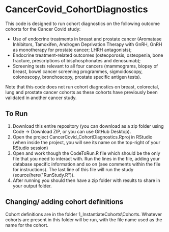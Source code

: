# CancerCovid_CohortDiagnostics

This code is designed to run cohort diagnostics on the following outcome cohorts for the Cancer Covid study:

- Use of endocrine treatments in breast and prostate cancer (Aromatase Inhibitors, Tamoxifen, Androgen Deprivation Therapy with GnRH, GnRH as monotherapy for prostate cancer; LHRH antagonists);
- Endocrine treatment-related outcomes (osteoporosis, osteopenia, bone fracture, prescriptions of bisphosphonates and denosumab);
- Screening tests relevant to all four cancers (mammograms, biopsy of breast, bowel cancer screening programmes, sigmoidoscopy, colonoscopy, bronchoscopy, prostate specific antigen tests).

Note that this code does not run cohort diagnostics on breast, colorectal, lung and prostate cancer cohorts as these cohorts have previously been validated in another cancer study.

## To Run
1. Download this entire repository (you can download as a zip folder using Code -> Download ZIP, or you can use GitHub Desktop).
2. Open the project CancerCovid_CohortDiagnostics.Rproj in RStudio (when inside the project, you will see its name on the top-right of your RStudio session)
3. Open and work though the CodeToRun.R file which should be the only file that you need to interact with. Run the lines in the file, adding your database specific information and so on (see comments within the file for instructions). The last line of this file will run the study (source(here("RunStudy.R")).
4. After running you should then have a zip folder with results to share in your output folder.


## Changing/ adding cohort definitions
Cohort definitions are in the folder 1_InstantiateCohorts\Cohorts. Whatever cohorts are present in this folder will be run, with the file name used as the name for the cohort.
